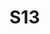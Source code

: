 S13
===
<?php
function printTable($cols, $rows){
$aa = 1;
$colss = 0;
  for($c = 1; $c <= $rows; $c++){
    $colss+=$cols;
    for($b = 1; $b <= 10; $b++){  
      for($a = $aa; $a <= $colss; $a++){ 
        echo  $a." * ".$b." = ". $a*$b."\t"; 
        if($a == $colss){ echo "\n";}      
      }      
    }
    echo "\n";
    $aa +=$cols;
  }
}
printTable(5,2);
?>

